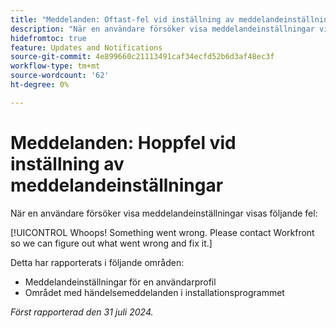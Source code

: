 ```yaml
---
title: "Meddelanden: Oftast-fel vid inställning av meddelandeinställningar"
description: "När en användare försöker visa meddelandeinställningar visas ett fel."
hidefromtoc: true
feature: Updates and Notifications
source-git-commit: 4e899660c21113491caf34ecfd52b6d3af48ec3f
workflow-type: tm+mt
source-wordcount: '62'
ht-degree: 0%

---
```



# Meddelanden: Hoppfel vid inställning av meddelandeinställningar

När en användare försöker visa meddelandeinställningar visas följande fel:

[!UICONTROL Whoops! Something went wrong. Please contact Workfront so we can figure out what went wrong and fix it.]

Detta har rapporterats i följande områden:

* Meddelandeinställningar för en användarprofil
* Området med händelsemeddelanden i installationsprogrammet

_Först rapporterad den 31 juli 2024._
